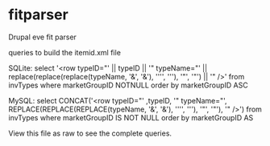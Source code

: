 fitparser
=========

Drupal eve fit parser

queries to build the itemid.xml file

SQLite:
select '<row typeID="' || typeID || '" typeName="' || replace(replace(replace(typeName, '&', '&amp;'), '''', '&apos;'), '"', '&quot;') || '" />' from invTypes where marketGroupID NOTNULL order by marketGroupID ASC
 
MySQL:
select CONCAT('<row typeID="' ,typeID, '" typeName="', REPLACE(REPLACE(REPLACE(typeName, '&', '&amp;'), '''', '&apos;'), '"', '&quot;'), '" />') from invTypes where marketGroupID IS NOT NULL order by marketGroupID AS

View this file as raw to see the complete queries.
